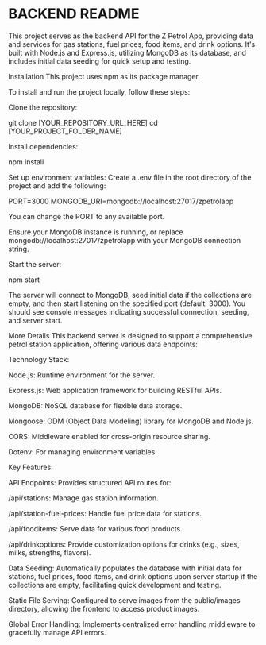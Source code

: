 # BACKEND README

This project serves as the backend API for the Z Petrol App, providing data and services for gas stations, fuel prices, food items, and drink options. It's built with Node.js and Express.js, utilizing MongoDB as its database, and includes initial data seeding for quick setup and testing.

Installation
This project uses npm as its package manager.

To install and run the project locally, follow these steps:

Clone the repository:

git clone [YOUR_REPOSITORY_URL_HERE]
cd [YOUR_PROJECT_FOLDER_NAME]

Install dependencies:

npm install

Set up environment variables:
Create a .env file in the root directory of the project and add the following:

PORT=3000
MONGODB_URI=mongodb://localhost:27017/zpetrolapp

You can change the PORT to any available port.

Ensure your MongoDB instance is running, or replace mongodb://localhost:27017/zpetrolapp with your MongoDB connection string.

Start the server:

npm start

The server will connect to MongoDB, seed initial data if the collections are empty, and then start listening on the specified port (default: 3000). You should see console messages indicating successful connection, seeding, and server start.

More Details
This backend server is designed to support a comprehensive petrol station application, offering various data endpoints:

Technology Stack:

Node.js: Runtime environment for the server.

Express.js: Web application framework for building RESTful APIs.

MongoDB: NoSQL database for flexible data storage.

Mongoose: ODM (Object Data Modeling) library for MongoDB and Node.js.

CORS: Middleware enabled for cross-origin resource sharing.

Dotenv: For managing environment variables.

Key Features:

API Endpoints: Provides structured API routes for:

/api/stations: Manage gas station information.

/api/station-fuel-prices: Handle fuel price data for stations.

/api/fooditems: Serve data for various food products.

/api/drinkoptions: Provide customization options for drinks (e.g., sizes, milks, strengths, flavors).

Data Seeding: Automatically populates the database with initial data for stations, fuel prices, food items, and drink options upon server startup if the collections are empty, facilitating quick development and testing.

Static File Serving: Configured to serve images from the public/images directory, allowing the frontend to access product images.

Global Error Handling: Implements centralized error handling middleware to gracefully manage API errors.